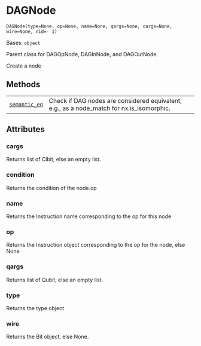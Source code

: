 # DAGNode

<span id="undefined" />

`DAGNode(type=None, op=None, name=None, qargs=None, cargs=None, wire=None, nid=- 1)`

Bases: `object`

Parent class for DAGOpNode, DAGInNode, and DAGOutNode.

Create a node

## Methods

|                                                                                                                                      |                                                                                             |
| ------------------------------------------------------------------------------------------------------------------------------------ | ------------------------------------------------------------------------------------------- |
| [`semantic_eq`](qiskit.dagcircuit.DAGNode.semantic_eq#qiskit.dagcircuit.DAGNode.semantic_eq "qiskit.dagcircuit.DAGNode.semantic_eq") | Check if DAG nodes are considered equivalent, e.g., as a node\_match for nx.is\_isomorphic. |

## Attributes

<span id="undefined" />

### cargs

Returns list of Clbit, else an empty list.

<span id="undefined" />

### condition

Returns the condition of the node.op

<span id="undefined" />

### name

Returns the Instruction name corresponding to the op for this node

<span id="undefined" />

### op

Returns the Instruction object corresponding to the op for the node, else None

<span id="undefined" />

### qargs

Returns list of Qubit, else an empty list.

<span id="undefined" />

### type

Returns the type object

<span id="undefined" />

### wire

Returns the Bit object, else None.
